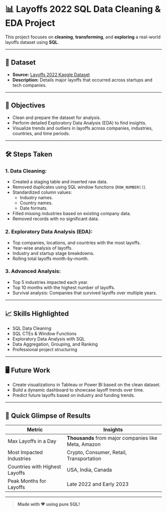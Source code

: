 
# 📊 Layoffs 2022 SQL Data Cleaning & EDA Project

This project focuses on **cleaning**, **transforming**, and **exploring** a real-world layoffs dataset using **SQL**.

---

## 📂 Dataset
- **Source:** [Layoffs 2022 Kaggle Dataset](https://www.kaggle.com/datasets/swaptr/layoffs-2022)
- **Description:** Details major layoffs that occurred across startups and tech companies.

---

## 🎯 Objectives
- Clean and prepare the dataset for analysis.
- Perform detailed Exploratory Data Analysis (EDA) to find insights.
- Visualize trends and outliers in layoffs across companies, industries, countries, and time periods.

---

## 🛠️ Steps Taken

### 1. Data Cleaning:
- Created a staging table and inserted raw data.
- Removed duplicates using SQL window functions (`ROW_NUMBER()`).
- Standardized column values:
  - Industry names.
  - Country names.
  - Date formats.
- Filled missing industries based on existing company data.
- Removed records with no significant data.

### 2. Exploratory Data Analysis (EDA):
- Top companies, locations, and countries with the most layoffs.
- Year-wise analysis of layoffs.
- Industry and startup stage breakdowns.
- Rolling total layoffs month-by-month.

### 3. Advanced Analysis:
- Top 5 industries impacted each year.
- Top 10 months with the highest number of layoffs.
- Survival analysis: Companies that survived layoffs over multiple years.

---

## 📈 Skills Highlighted
- SQL Data Cleaning
- SQL CTEs & Window Functions
- Exploratory Data Analysis with SQL
- Data Aggregation, Grouping, and Ranking
- Professional project structuring

---

## 🖥️ Future Work
- Create visualizations in Tableau or Power BI based on the clean dataset.
- Build a dynamic dashboard to showcase layoff trends over time.
- Predict future layoffs based on industry and funding trends.

---

## 🚀 Quick Glimpse of Results

| Metric                     | Insights                                          |
|-----------------------------|---------------------------------------------------|
| Max Layoffs in a Day        | **Thousands** from major companies like Meta, Amazon |
| Most Impacted Industries    | Crypto, Consumer, Retail, Transportation          |
| Countries with Highest Layoffs | USA, India, Canada                             |
| Peak Months for Layoffs     | Late 2022 and Early 2023                          |

---

> **Made with ❤️ using pure SQL!**
